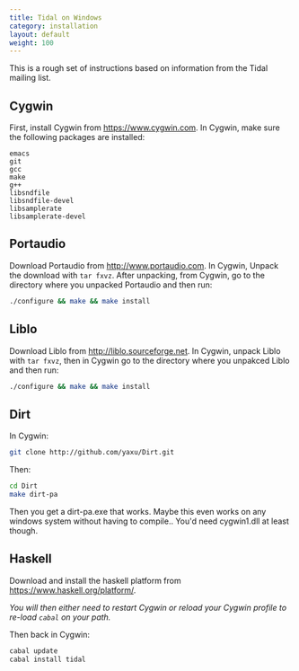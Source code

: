 ```yaml
---
title: Tidal on Windows
category: installation
layout: default
weight: 100
---
```


This is a rough set of instructions based on information from the Tidal 
mailing list.


## Cygwin
First, install Cygwin from https://www.cygwin.com. In Cygwin, make sure the
following packages are installed:

~~~~
emacs
git
gcc
make
g++
libsndfile
libsndfile-devel
libsamplerate
libsamplerate-devel
~~~~

## Portaudio

Download Portaudio from http://www.portaudio.com. In Cygwin, Unpack
the download with `tar fxvz`. After unpacking, from Cygwin, go to the directory
where you unpacked Portaudio and then run:

~~~~bash
./configure && make && make install
~~~~

## Liblo

Download Liblo from http://liblo.sourceforge.net.
In Cygwin, unpack Liblo with `tar fxvz`, then in Cygwin go to the directory where you
unpakced Liblo and then run:

~~~~bash
./configure && make && make install
~~~~

## Dirt

In Cygwin:

~~~~bash
git clone http://github.com/yaxu/Dirt.git
~~~~

Then:

~~~~bash
cd Dirt
make dirt-pa
~~~~

Then you get a dirt-pa.exe that works. Maybe this even works on any
windows system without having to compile.. You'd need cygwin1.dll at
least though.

## Haskell

Download and install the haskell platform from https://www.haskell.org/platform/.

*You will then either need to restart Cygwin or reload your Cygwin profile to re-load `cabal` on your path.*

Then back in Cygwin:

~~~~bash
cabal update
cabal install tidal
~~~~

